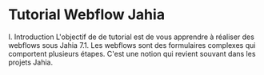 Tutorial Webflow Jahia
======================

I. Introduction
L'objectif de de tutorial est de vous apprendre à réaliser des webflows sous Jahia 7.1.
Les webflows sont des formulaires complexes qui comportent plusieurs étapes. C'est une notion qui revient souvant dans les projets Jahia.